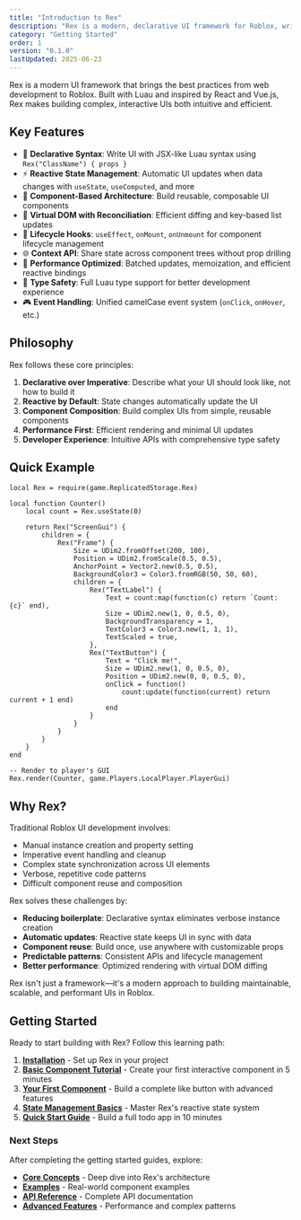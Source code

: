 ```yaml
---
title: "Introduction to Rex"
description: "Rex is a modern, declarative UI framework for Roblox, written in Luau. Inspired by React and Vue.js, Rex brings component-based architecture, reactive state management, and efficient rendering to Roblox development."
category: "Getting Started"
order: 1
version: "0.1.0"
lastUpdated: 2025-06-23
---
```


Rex is a modern UI framework that brings the best practices from web development to Roblox. Built with Luau and inspired by React and Vue.js, Rex makes building complex, interactive UIs both intuitive and efficient.

## Key Features

- 🔧 **Declarative Syntax**: Write UI with JSX-like Luau syntax using `Rex("ClassName") { props }`
- ⚡ **Reactive State Management**: Automatic UI updates when data changes with `useState`, `useComputed`, and more
- 🧩 **Component-Based Architecture**: Build reusable, composable UI components
- 🎯 **Virtual DOM with Reconciliation**: Efficient diffing and key-based list updates
- 🔄 **Lifecycle Hooks**: `useEffect`, `onMount`, `onUnmount` for component lifecycle management
- 🌐 **Context API**: Share state across component trees without prop drilling
- 🚀 **Performance Optimized**: Batched updates, memoization, and efficient reactive bindings
- 📘 **Type Safety**: Full Luau type support for better development experience
- 🎮 **Event Handling**: Unified camelCase event system (`onClick`, `onHover`, etc.)

## Philosophy

Rex follows these core principles:

1. **Declarative over Imperative**: Describe what your UI should look like, not how to build it
2. **Reactive by Default**: State changes automatically update the UI
3. **Component Composition**: Build complex UIs from simple, reusable components
4. **Performance First**: Efficient rendering and minimal UI updates
5. **Developer Experience**: Intuitive APIs with comprehensive type safety

## Quick Example

```luau
local Rex = require(game.ReplicatedStorage.Rex)

local function Counter()
    local count = Rex.useState(0)
    
    return Rex("ScreenGui") {
        children = {
            Rex("Frame") {
                Size = UDim2.fromOffset(200, 100),
                Position = UDim2.fromScale(0.5, 0.5),
                AnchorPoint = Vector2.new(0.5, 0.5),
                BackgroundColor3 = Color3.fromRGB(50, 50, 60),
                children = {
                    Rex("TextLabel") {
                        Text = count:map(function(c) return `Count: {c}` end),
                        Size = UDim2.new(1, 0, 0.5, 0),
                        BackgroundTransparency = 1,
                        TextColor3 = Color3.new(1, 1, 1),
                        TextScaled = true,
                    },
                    Rex("TextButton") {
                        Text = "Click me!",
                        Size = UDim2.new(1, 0, 0.5, 0),
                        Position = UDim2.new(0, 0, 0.5, 0),
                        onClick = function()
                            count:update(function(current) return current + 1 end)
                        end
                    }
                }
            }
        }
    }
end

-- Render to player's GUI
Rex.render(Counter, game.Players.LocalPlayer.PlayerGui)
```

## Why Rex?

Traditional Roblox UI development involves:

- Manual instance creation and property setting
- Imperative event handling and cleanup
- Complex state synchronization across UI elements
- Verbose, repetitive code patterns
- Difficult component reuse and composition

Rex solves these challenges by:

- **Reducing boilerplate**: Declarative syntax eliminates verbose instance creation
- **Automatic updates**: Reactive state keeps UI in sync with data
- **Component reuse**: Build once, use anywhere with customizable props
- **Predictable patterns**: Consistent APIs and lifecycle management
- **Better performance**: Optimized rendering with virtual DOM diffing

Rex isn't just a framework—it's a modern approach to building maintainable, scalable, and performant UIs in Roblox.

## Getting Started

Ready to start building with Rex? Follow this learning path:

1. **[Installation](./installation)** - Set up Rex in your project
2. **[Basic Component Tutorial](./basic_component_tutorial)** - Create your first interactive component in 5 minutes
3. **[Your First Component](./your_first_component)** - Build a complete like button with advanced features
4. **[State Management Basics](./state_management_basics)** - Master Rex's reactive state system
5. **[Quick Start Guide](./quick_start_guide)** - Build a full todo app in 10 minutes

### Next Steps

After completing the getting started guides, explore:

- **[Core Concepts](./core_concepts/state)** - Deep dive into Rex's architecture
- **[Examples](./examples/simple_counter)** - Real-world component examples  
- **[API Reference](./api_reference/state)** - Complete API documentation
- **[Advanced Features](./advanced_features/memoization)** - Performance and complex patterns
